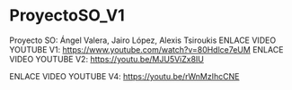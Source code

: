 # ProyectoSO_V1
Proyecto SO: Ángel Valera, Jairo López, Alexis Tsiroukis
ENLACE VIDEO YOUTUBE V1: https://www.youtube.com/watch?v=80Hdlce7eUM
ENLACE VIDEO YOUTUBE V2: https://youtu.be/MJU5ViZx8IU

ENLACE VIDEO YOUTUBE V4: https://youtu.be/rWnMzIhcCNE 
